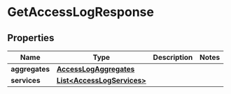 

# GetAccessLogResponse


## Properties

| Name | Type | Description | Notes |
|------------ | ------------- | ------------- | -------------|
|**aggregates** | [**AccessLogAggregates**](AccessLogAggregates.md) |  |  |
|**services** | [**List&lt;AccessLogServices&gt;**](AccessLogServices.md) |  |  |



